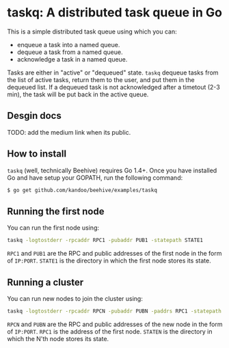 # taskq: A distributed task queue in Go
This is a simple distributed task queue using which you can:
* enqueue a task into a named queue.
* dequeue a task from a named queue.
* acknowledge a task in a named queue.

Tasks are either in "active" or "dequeued" state. `taskq` dequeue tasks
from the list of active tasks, return them to the user, and put them in
the dequeued list. If a dequeued task is not acknowledged after a
timetout (2-3 min), the task will be put back  in the active queue.

## Desgin docs
TODO: add the medium link when its public.

## How to install
`taskq` (well, technically Beehive) requires Go 1.4+. Once you have
installed Go and have setup your GOPATH, run the following command:

```bash
$ go get github.com/kandoo/beehive/examples/taskq
```

## Running the first node 
You can run the first node using:
```bash
taskq -logtostderr -rpcaddr RPC1 -pubaddr PUB1 -statepath STATE1
```

`RPC1` and `PUB1` are the RPC and public addresses of the first
node in the form of `IP:PORT`. `STATE1` is the directory in which
the first node stores its state.

## Running a cluster
You can run new nodes to join the cluster using:
```bash
taskq -logtostderr -rpcaddr RPCN -pubaddr PUBN -paddrs RPC1 -statepath STATEN
```

`RPCN` and `PUBN` are the RPC and public addresses of the new node
in the form of `IP:PORT`. `RPC1` is the address of the first node.
`STATEN` is the directory in which the N'th node stores its state.

